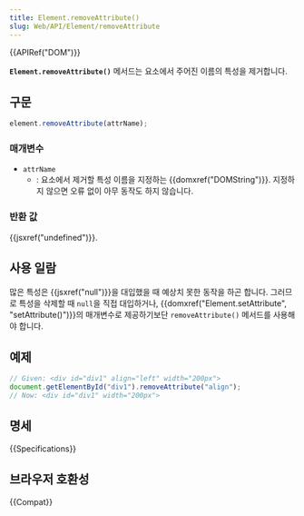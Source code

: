 ```yaml
---
title: Element.removeAttribute()
slug: Web/API/Element/removeAttribute
---
```

{{APIRef("DOM")}}

**`Element.removeAttribute()`** 메서드는 요소에서 주어진 이름의 특성을 제거합니다.

## 구문

```js
element.removeAttribute(attrName);
```

### 매개변수

- `attrName`
  - : 요소에서 제거할 특성 이름을 지정하는 {{domxref("DOMString")}}. 지정하지 않으면 오류 없이 아무 동작도 하지 않습니다.

### 반환 값

{{jsxref("undefined")}}.

## 사용 일람

많은 특성은 {{jsxref("null")}}을 대입했을 때 예상치 못한 동작을 하곤 합니다. 그러므로 특성을 삭제할 때 `null`을 직접 대입하거나, {{domxref("Element.setAttribute", "setAttribute()")}}의 매개변수로 제공하기보단 `removeAttribute()` 메서드를 사용해야 합니다.

## 예제

```js
// Given: <div id="div1" align="left" width="200px">
document.getElementById("div1").removeAttribute("align");
// Now: <div id="div1" width="200px">
```

## 명세

{{Specifications}}

## 브라우저 호환성

{{Compat}}
